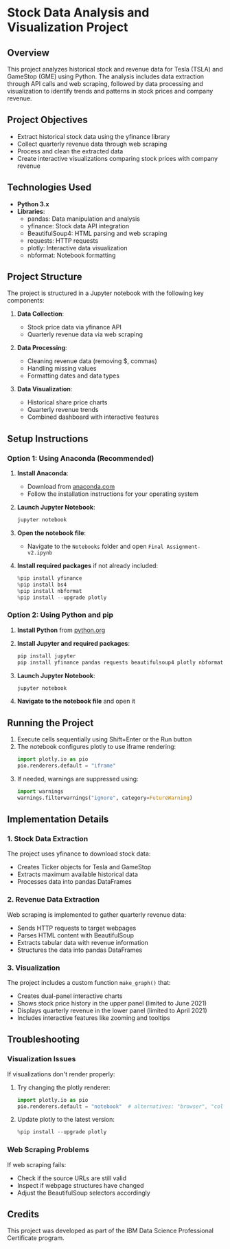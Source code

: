 # Stock Data Analysis and Visualization Project

## Overview

This project analyzes historical stock and revenue data for Tesla (TSLA) and GameStop (GME) using Python. The analysis includes data extraction through API calls and web scraping, followed by data processing and visualization to identify trends and patterns in stock prices and company revenue.

## Project Objectives

- Extract historical stock data using the yfinance library
- Collect quarterly revenue data through web scraping
- Process and clean the extracted data
- Create interactive visualizations comparing stock prices with company revenue

## Technologies Used

- **Python 3.x**
- **Libraries**:
  - pandas: Data manipulation and analysis
  - yfinance: Stock data API integration
  - BeautifulSoup4: HTML parsing and web scraping
  - requests: HTTP requests
  - plotly: Interactive data visualization
  - nbformat: Notebook formatting

## Project Structure

The project is structured in a Jupyter notebook with the following key components:

1. **Data Collection**:

   - Stock price data via yfinance API
   - Quarterly revenue data via web scraping

2. **Data Processing**:

   - Cleaning revenue data (removing $, commas)
   - Handling missing values
   - Formatting dates and data types

3. **Data Visualization**:
   - Historical share price charts
   - Quarterly revenue trends
   - Combined dashboard with interactive features

## Setup Instructions

### Option 1: Using Anaconda (Recommended)

1. **Install Anaconda**:

   - Download from [anaconda.com](https://www.anaconda.com/products/distribution)
   - Follow the installation instructions for your operating system

2. **Launch Jupyter Notebook**:

   ```bash
   jupyter notebook
   ```

3. **Open the notebook file**:

   - Navigate to the `Notebooks` folder and open `Final Assignment-v2.ipynb`

4. **Install required packages** if not already included:
   ```python
   %pip install yfinance
   %pip install bs4
   %pip install nbformat
   %pip install --upgrade plotly
   ```

### Option 2: Using Python and pip

1. **Install Python** from [python.org](https://www.python.org/downloads/)

2. **Install Jupyter and required packages**:

   ```bash
   pip install jupyter
   pip install yfinance pandas requests beautifulsoup4 plotly nbformat
   ```

3. **Launch Jupyter Notebook**:

   ```bash
   jupyter notebook
   ```

4. **Navigate to the notebook file** and open it

## Running the Project

1. Execute cells sequentially using Shift+Enter or the Run button
2. The notebook configures plotly to use iframe rendering:
   ```python
   import plotly.io as pio
   pio.renderers.default = "iframe"
   ```
3. If needed, warnings are suppressed using:
   ```python
   import warnings
   warnings.filterwarnings("ignore", category=FutureWarning)
   ```

## Implementation Details

### 1. Stock Data Extraction

The project uses yfinance to download stock data:

- Creates Ticker objects for Tesla and GameStop
- Extracts maximum available historical data
- Processes data into pandas DataFrames

### 2. Revenue Data Extraction

Web scraping is implemented to gather quarterly revenue data:

- Sends HTTP requests to target webpages
- Parses HTML content with BeautifulSoup
- Extracts tabular data with revenue information
- Structures the data into pandas DataFrames

### 3. Visualization

The project includes a custom function `make_graph()` that:

- Creates dual-panel interactive charts
- Shows stock price history in the upper panel (limited to June 2021)
- Displays quarterly revenue in the lower panel (limited to April 2021)
- Includes interactive features like zooming and tooltips

## Troubleshooting

### Visualization Issues

If visualizations don't render properly:

1. Try changing the plotly renderer:
   ```python
   import plotly.io as pio
   pio.renderers.default = "notebook"  # alternatives: "browser", "colab"
   ```
2. Update plotly to the latest version:
   ```python
   %pip install --upgrade plotly
   ```

### Web Scraping Problems

If web scraping fails:

- Check if the source URLs are still valid
- Inspect if webpage structures have changed
- Adjust the BeautifulSoup selectors accordingly

## Credits

This project was developed as part of the IBM Data Science Professional Certificate program.
